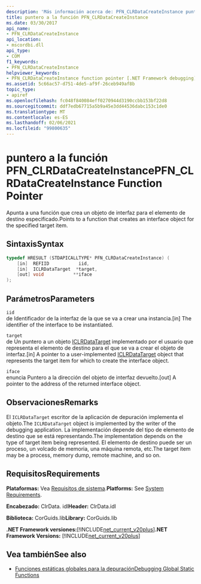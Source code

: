 ```yaml
---
description: 'Más información acerca de: PFN_CLRDataCreateInstance puntero a función'
title: puntero a la función PFN_CLRDataCreateInstance
ms.date: 03/30/2017
api_name:
- PFN_CLRDataCreateInstance
api_location:
- mscordbi.dll
api_type:
- COM
f1_keywords:
- PFN_CLRDataCreateInstance
helpviewer_keywords:
- PFN_CLRDataCreateInstance function pointer [.NET Framework debugging]
ms.assetid: 5c66ac57-d751-4de5-af9f-26ceb949af8b
topic_type:
- apiref
ms.openlocfilehash: fc048f840084eff0270944d3190ccbb153bf22d8
ms.sourcegitcommit: ddf7edb67715a5b9a45e3dd44536dabc153c1de0
ms.translationtype: MT
ms.contentlocale: es-ES
ms.lasthandoff: 02/06/2021
ms.locfileid: "99800635"
---
```

# <a name="pfn_clrdatacreateinstance-function-pointer"></a><span data-ttu-id="964f0-103">puntero a la función PFN_CLRDataCreateInstance</span><span class="sxs-lookup"><span data-stu-id="964f0-103">PFN_CLRDataCreateInstance Function Pointer</span></span>

<span data-ttu-id="964f0-104">Apunta a una función que crea un objeto de interfaz para el elemento de destino especificado.</span><span class="sxs-lookup"><span data-stu-id="964f0-104">Points to a function that creates an interface object for the specified target item.</span></span>  
  
## <a name="syntax"></a><span data-ttu-id="964f0-105">Sintaxis</span><span class="sxs-lookup"><span data-stu-id="964f0-105">Syntax</span></span>  
  
```cpp  
typedef HRESULT (STDAPICALLTYPE* PFN_CLRDataCreateInstance) (  
    [in]  REFIID           iid,  
    [in]  ICLRDataTarget  *target,  
    [out] void           **iface  
);  
```  
  
## <a name="parameters"></a><span data-ttu-id="964f0-106">Parámetros</span><span class="sxs-lookup"><span data-stu-id="964f0-106">Parameters</span></span>  

 `iid`  
 <span data-ttu-id="964f0-107">de Identificador de la interfaz de la que se va a crear una instancia.</span><span class="sxs-lookup"><span data-stu-id="964f0-107">[in] The identifier of the interface to be instantiated.</span></span>  
  
 `target`  
 <span data-ttu-id="964f0-108">de Un puntero a un objeto [ICLRDataTarget](iclrdatatarget-interface.md) implementado por el usuario que representa el elemento de destino para el que se va a crear el objeto de interfaz.</span><span class="sxs-lookup"><span data-stu-id="964f0-108">[in] A pointer to a user-implemented [ICLRDataTarget](iclrdatatarget-interface.md) object that represents the target item for which to create the interface object.</span></span>  
  
 `iface`  
 <span data-ttu-id="964f0-109">enuncia Puntero a la dirección del objeto de interfaz devuelto.</span><span class="sxs-lookup"><span data-stu-id="964f0-109">[out] A pointer to the address of the returned interface object.</span></span>  
  
## <a name="remarks"></a><span data-ttu-id="964f0-110">Observaciones</span><span class="sxs-lookup"><span data-stu-id="964f0-110">Remarks</span></span>  

 <span data-ttu-id="964f0-111">El `ICLRDataTarget` escritor de la aplicación de depuración implementa el objeto.</span><span class="sxs-lookup"><span data-stu-id="964f0-111">The `ICLRDataTarget` object is implemented by the writer of the debugging application.</span></span> <span data-ttu-id="964f0-112">La implementación depende del tipo de elemento de destino que se está representando.</span><span class="sxs-lookup"><span data-stu-id="964f0-112">The implementation depends on the type of target item being represented.</span></span> <span data-ttu-id="964f0-113">El elemento de destino puede ser un proceso, un volcado de memoria, una máquina remota, etc.</span><span class="sxs-lookup"><span data-stu-id="964f0-113">The target item may be a process, memory dump, remote machine, and so on.</span></span>  
  
## <a name="requirements"></a><span data-ttu-id="964f0-114">Requisitos</span><span class="sxs-lookup"><span data-stu-id="964f0-114">Requirements</span></span>  

 <span data-ttu-id="964f0-115">**Plataformas:** Vea [Requisitos de sistema](../../get-started/system-requirements.md).</span><span class="sxs-lookup"><span data-stu-id="964f0-115">**Platforms:** See [System Requirements](../../get-started/system-requirements.md).</span></span>  
  
 <span data-ttu-id="964f0-116">**Encabezado:** ClrData. idl</span><span class="sxs-lookup"><span data-stu-id="964f0-116">**Header:** ClrData.idl</span></span>  
  
 <span data-ttu-id="964f0-117">**Biblioteca:** CorGuids.lib</span><span class="sxs-lookup"><span data-stu-id="964f0-117">**Library:** CorGuids.lib</span></span>  
  
 <span data-ttu-id="964f0-118">**.NET Framework versiones:**[!INCLUDE[net_current_v20plus](../../../../includes/net-current-v20plus-md.md)]</span><span class="sxs-lookup"><span data-stu-id="964f0-118">**.NET Framework Versions:** [!INCLUDE[net_current_v20plus](../../../../includes/net-current-v20plus-md.md)]</span></span>  
  
## <a name="see-also"></a><span data-ttu-id="964f0-119">Vea también</span><span class="sxs-lookup"><span data-stu-id="964f0-119">See also</span></span>

- [<span data-ttu-id="964f0-120">Funciones estáticas globales para la depuración</span><span class="sxs-lookup"><span data-stu-id="964f0-120">Debugging Global Static Functions</span></span>](debugging-global-static-functions.md)
